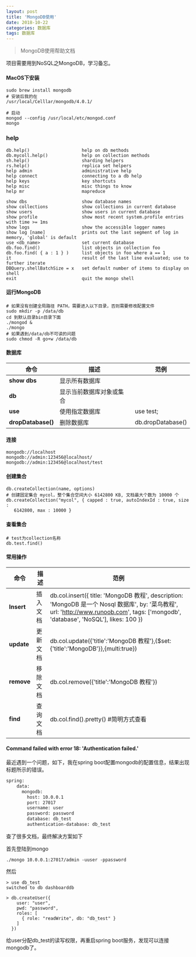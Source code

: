 ```yaml
---
layout: post 
title: 'MongoDB使用'
date: 2018-10-22
categories: 数据库
tags: 数据库
---
```


> MongoDB使用帮助文档

项目需要用到NoSQL之MongoDB，学习备忘。


#### MacOS下安装

```
sudo brew install mongodb
# 安装后我的在
/usr/local/Celllar/mongodb/4.0.1/

# 启动
mongod --config /usr/local/etc/mongod.conf
mongo
```

### help

```
db.help()                    help on db methods
db.mycoll.help()             help on collection methods
sh.help()                    sharding helpers
rs.help()                    replica set helpers
help admin                   administrative help
help connect                 connecting to a db help
help keys                    key shortcuts
help misc                    misc things to know
help mr                      mapreduce

show dbs                     show database names
show collections             show collections in current database
show users                   show users in current database
show profile                 show most recent system.profile entries with time >= 1ms
show logs                    show the accessible logger names
show log [name]              prints out the last segment of log in memory, 'global' is default
use <db_name>                set current database
db.foo.find()                list objects in collection foo
db.foo.find( { a : 1 } )     list objects in foo where a == 1
it                           result of the last line evaluated; use to further iterate
DBQuery.shellBatchSize = x   set default number of items to display on shell
exit                         quit the mongo shell
```



#### 运行MongoDB

```
# 如果没有创建全局路径 PATH，需要进入以下目录，否则需要修改配置文件
sudo mkdir -p /data/db
cd 到默认目录bin目录下面
./mongod &
./mongo
# 如果遇到/data/db不可读的问题
sudo chmod -R go+w /data/db
```

#### 数据库

| 命令               | 描述                     | 范例              |
| ------------------ | ------------------------ | ----------------- |
| **show dbs**       | 显示所有数据库           |                   |
| **db**             | 显示当前数据库对象或集合 |                   |
| **use**            | 使用指定数据库           | use test;         |
| **dropDatabase()** | 删除数据库               | db.dropDatabase() |

#### 连接

```
mongodb://localhost
mongodb://admin:123456@localhost/
mongodb://admin:123456@localhost/test
```

#### 创建集合

```shell
db.createCollection(name, options)
# 创建固定集合 mycol，整个集合空间大小 6142800 KB, 文档最大个数为 10000 个
db.createCollection("mycol", { capped : true, autoIndexId : true, size : 
   6142800, max : 10000 } 
```

#### 查看集合

```
# test为collection名称
db.test.find()
```

#### 常用操作

| 命令       | 描述     | 范例                                                         |
| ---------- | -------- | ------------------------------------------------------------ |
| **Insert** | 插入文档 | db.col.insert({     title: 'MongoDB 教程',      description: 'MongoDB 是一个 Nosql 数据库',     by: '菜鸟教程',     url: 'http://www.runoob.com',     tags: ['mongodb', 'database', 'NoSQL'],     likes: 100 }) |
| **update** | 更新文档 | db.col.update({'title':'MongoDB 教程'},{$set:{'title':'MongoDB'}},{multi:true}) |
| **remove** | 移除文档 | db.col.remove({'title':'MongoDB 教程'})                      |
| **find**   | 查询文档 | db.col.find().pretty() #简明方式查看                         |



#### Command failed with error 18: 'Authentication failed.'

最近遇到一个问题，如下，我在spring boot配置mongodb的配置信息，结果出现标题所示的错误。

```xml
spring:
    data:
      mongodb:
        host: 10.0.0.1
        port: 27017
        username: user
        password: password
        database: db_test
        authentication-database: db_test
```

查了很多文档，最终解决方案如下

首先登陆到mongo

```
./mongo 10.0.0.1:27017/admin -uuser -ppassword
```

然后

```
> use db_test
switched to db dashboarddb 

> db.createUser({
    user: "user",
    pwd: "password",
    roles: [
      { role: "readWrite", db: "db_test" }
    ]
  })
```

给user分配db_test的读写权限，再重启spring boot服务，发现可以连接mongodb了。